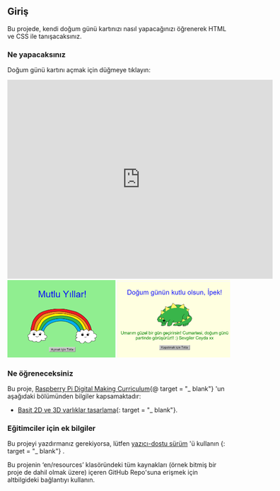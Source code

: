 ## Giriş

Bu projede, kendi doğum günü kartınızı nasıl yapacağınızı öğrenerek HTML ve CSS ile tanışacaksınız.

### Ne yapacaksınız

Doğum günü kartını açmak için düğmeye tıklayın:

<div class="trinket">
  <iframe src="https://trinket.io/embed/html/c3d52cf65c?outputOnly=true&start=result" width="600" height="450" frameborder="0" marginwidth="0" marginheight="0" allowfullscreen>
  </iframe>
  <img src="images/birthday-final.png">
</div>

### Ne öğreneceksiniz

Bu proje, [Raspberry Pi Digital Making Curriculum](http://rpf.io/curriculum){@ target = "_ blank"} 'un aşağıdaki bölümünden bilgiler kapsamaktadır:

+ [Basit 2D ve 3D varlıklar tasarlama](https://www.raspberrypi.org/curriculum/design/creator){: target = "_ blank"}.

### Eğitimciler için ek bilgiler

Bu projeyi yazdırmanız gerekiyorsa, lütfen [yazıcı-dostu sürüm](https://projects.raspberrypi.org/en/projects/happy-birthday/print) 'ü kullanın {: target = "_ blank"} .

Bu projenin ‘en/resources’ klasöründeki tüm kaynakları (örnek bitmiş bir proje de dahil olmak üzere) içeren GitHub Repo'suna erişmek için altbilgideki bağlantıyı kullanın.
